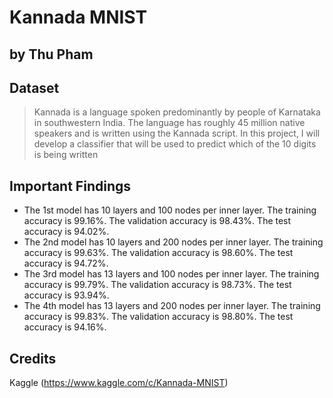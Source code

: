 # Kannada MNIST
## by Thu Pham


## Dataset

>  Kannada is a language spoken predominantly by people of Karnataka in southwestern India. The language has roughly 45 million native speakers and is written using the Kannada script.
>  In this project, I will develop a classifier that will be used to predict which of the 10 digits is being written

## Important Findings

- The 1st model has 10 layers and 100 nodes per inner layer. The training accuracy is 99.16%. The validation accuracy is 98.43%. The test accuracy is 94.02%.
- The 2nd model has 10 layers and 200 nodes per inner layer. The training accuracy is 99.63%. The validation accuracy is 98.60%. The test accuracy is 94.72%.
- The 3rd model has 13 layers and 100 nodes per inner layer. The training accuracy is 99.79%. The validation accuracy is 98.73%. The test accuracy is 93.94%.
- The 4th model has 13 layers and 200 nodes per inner layer. The training accuracy is 99.83%. The validation accuracy is 98.80%. The test accuracy is 94.16%.


## Credits

Kaggle (https://www.kaggle.com/c/Kannada-MNIST)
